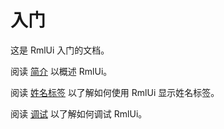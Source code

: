 # 入门  

这是 RmlUi 入门的文档。

阅读 [简介](introduction.md) 以概述 RmlUi。  

阅读 [姓名标签](nametags.md) 以了解如何使用 RmlUi 显示姓名标签。

阅读 [调试](debugging.md) 以了解如何调试 RmlUi。
